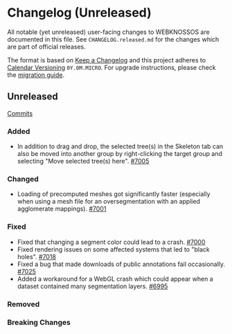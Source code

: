 # Changelog (Unreleased)

All notable (yet unreleased) user-facing changes to WEBKNOSSOS are documented in this file.
See `CHANGELOG.released.md` for the changes which are part of official releases.

The format is based on [Keep a Changelog](http://keepachangelog.com/en/1.0.0/)
and this project adheres to [Calendar Versioning](http://calver.org/) `0Y.0M.MICRO`.
For upgrade instructions, please check the [migration guide](MIGRATIONS.released.md).

## Unreleased
[Commits](https://github.com/scalableminds/webknossos/compare/23.05.0...HEAD)

### Added
- In addition to drag and drop, the selected tree(s) in the Skeleton tab can also be moved into another group by right-clicking the target group and selecting "Move selected tree(s) here". [#7005](https://github.com/scalableminds/webknossos/pull/7005)

### Changed
- Loading of precomputed meshes got significantly faster (especially when using a mesh file for an oversegmentation with an applied agglomerate mappings). [#7001](https://github.com/scalableminds/webknossos/pull/7001)

### Fixed
- Fixed that changing a segment color could lead to a crash. [#7000](https://github.com/scalableminds/webknossos/pull/7000)
- Fixed rendering issues on some affected systems that led to "black holes". [#7018](https://github.com/scalableminds/webknossos/pull/7018)
- Fixed a bug that made downloads of public annotations fail occasionally. [#7025](https://github.com/scalableminds/webknossos/pull/7025)
- Added a workaround for a WebGL crash which could appear when a dataset contained many segmentation layers. [#6995](https://github.com/scalableminds/webknossos/pull/6995)

### Removed

### Breaking Changes
